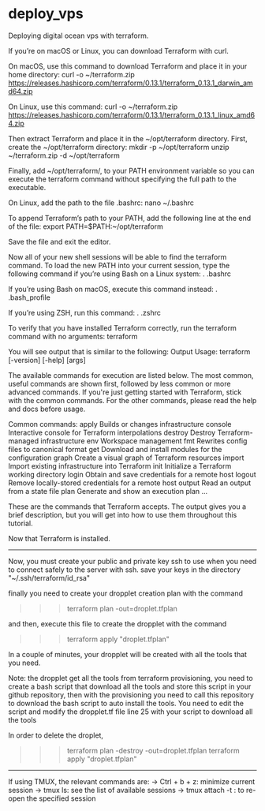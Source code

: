 # deploy_vps
Deploying digital ocean vps with terraform.


If you’re on macOS or Linux, you can download Terraform with curl.

On macOS, use this command to download Terraform and place it in your home directory:
curl -o ~/terraform.zip https://releases.hashicorp.com/terraform/0.13.1/terraform_0.13.1_darwin_amd64.zip 

On Linux, use this command:
curl -o ~/terraform.zip https://releases.hashicorp.com/terraform/0.13.1/terraform_0.13.1_linux_amd64.zip 

Then extract Terraform and place it in the ~/opt/terraform directory. First, create the ~/opt/terraform directory:
mkdir -p ~/opt/terraform
unzip ~/terraform.zip -d ~/opt/terraform

Finally, add ~/opt/terraform/, to your PATH environment variable so you can execute the terraform command without specifying the full path to the executable.

On Linux, add the path to the file .bashrc:
nano ~/.bashrc

To append Terraform’s path to your PATH, add the following line at the end of the file:
export PATH=$PATH:~/opt/terraform

Save the file and exit the editor.

Now all of your new shell sessions will be able to find the terraform command. To load the new PATH into your current session, type the following command if you’re using Bash on a Linux system:
. .bashrc

If you’re using Bash on macOS, execute this command instead:
. .bash_profile

If you’re using ZSH, run this command:
. .zshrc

To verify that you have installed Terraform correctly, run the terraform command with no arguments:
terraform

You will see output that is similar to the following:
Output
Usage: terraform [-version] [-help] <command> [args]

The available commands for execution are listed below.
The most common, useful commands are shown first, followed by
less common or more advanced commands. If you're just getting
started with Terraform, stick with the common commands. For the
other commands, please read the help and docs before usage.

Common commands:
    apply              Builds or changes infrastructure
    console            Interactive console for Terraform interpolations
    destroy            Destroy Terraform-managed infrastructure
    env                Workspace management
    fmt                Rewrites config files to canonical format
    get                Download and install modules for the configuration
    graph              Create a visual graph of Terraform resources
    import             Import existing infrastructure into Terraform
    init               Initialize a Terraform working directory
    login              Obtain and save credentials for a remote host
    logout             Remove locally-stored credentials for a remote host
    output             Read an output from a state file
    plan               Generate and show an execution plan
    ...
    
These are the commands that Terraform accepts. The output gives you a brief description, but you will get into how to use them throughout this tutorial.

Now that Terraform is installed.

_________________________________________________________________________________________________________________________________________________________

Now, you must create your public and private key ssh to use when you need to connect safely to the server with ssh. save your keys in the directory "~/.ssh/terraform/id_rsa"

finally you need to create your dropplet creation plan with the command
>>> terraform plan -out=droplet.tfplan

and then, execute this file to create the dropplet with the command 
>>> terraform apply "droplet.tfplan" 

In a couple of minutes, your dropplet will be created with all the tools that you need.

Note: the dropplet get all the tools from terraform provisioning, you need to create a bash script that download all the tools and store this script in your github repository, then with the provisioning you need to call this repository to download the bash script to auto install the tools. You need to edit the script and modify the dropplet.tf file line 25 with your script to download all the tools

In order to delete the droplet, 
>>> terraform plan -destroy -out=droplet.tfplan
>>> terraform apply "droplet.tfplan"

_________________________________________________________________________________________________________________________________________________________

If using TMUX, the relevant commands are:
-> Ctrl + b + z: minimize current session
-> tmux ls: see the list of available sessions
-> tmux attach -t <session>: to re-open the specified session
